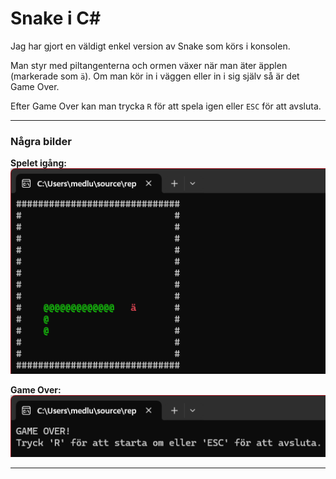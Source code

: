 # Snake i C#

Jag har gjort en väldigt enkel version av Snake som körs i konsolen.  

Man styr med piltangenterna och ormen växer när man äter äpplen (markerade som `ä`). Om man kör in i väggen eller in i sig själv så är det Game Over.  

Efter Game Over kan man trycka `R` för att spela igen eller `ESC` för att avsluta.  

---

### Några bilder  

**Spelet igång:**  
![spel](bilder/gameplay.png)

**Game Over:** 
![gameover](bilder/gameover.png)

---
